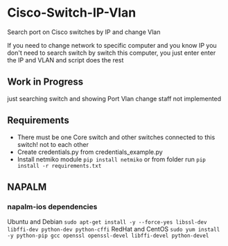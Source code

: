 # Cisco-Switch-IP-Vlan

Search port on Cisco switches by IP and change Vlan

If you need to change network to specific computer and you know IP you don't need to search switch by switch this computer, you just enter enter the IP and VLAN and script does the rest

## Work in Progress

just searching switch and showing Port
Vlan change staff not implemented

## Requirements

- There must be one Core switch and other switches connected to this switch! not to each other
- Create credentials.py from credentials_example.py
- Install netmiko module `pip install netmiko` or from folder run `pip install -r requirements.txt`

## NAPALM

### napalm-ios dependencies

Ubuntu and Debian
`sudo apt-get install -y --force-yes libssl-dev libffi-dev python-dev python-cffi`
RedHat and CentOS
`sudo yum install -y python-pip gcc openssl openssl-devel libffi-devel python-devel`
